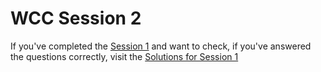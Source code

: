 # WCC Session 2

If you've completed the [Session 1](../WCC-Session-1) and want to check, if you've answered the questions correctly, visit the [Solutions for Session 1](../WCC-Session-1/solutions.md)
